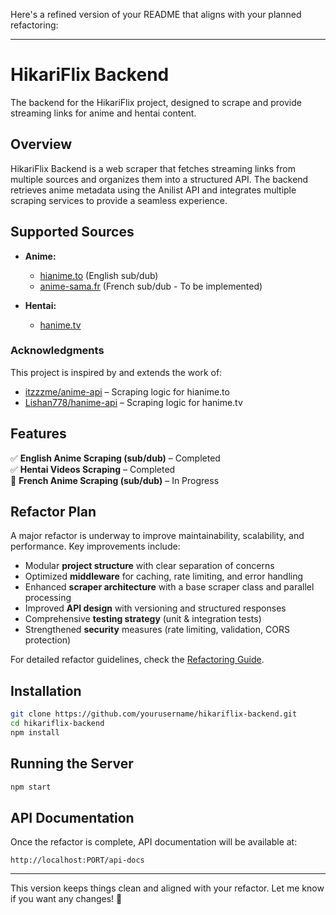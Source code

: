 Here's a refined version of your README that aligns with your planned refactoring:  

---

# HikariFlix Backend  

The backend for the HikariFlix project, designed to scrape and provide streaming links for anime and hentai content.  

## Overview  

HikariFlix Backend is a web scraper that fetches streaming links from multiple sources and organizes them into a structured API. The backend retrieves anime metadata using the Anilist API and integrates multiple scraping services to provide a seamless experience.  

## Supported Sources  

- **Anime:**  
  - [hianime.to](https://hianime.to) (English sub/dub)  
  - [anime-sama.fr](https://anime-sama.fr) (French sub/dub - To be implemented)  

- **Hentai:**  
  - [hanime.tv](https://hanime.tv)  

### Acknowledgments  

This project is inspired by and extends the work of:  
- [itzzzme/anime-api](https://github.com/itzzzme/anime-api) – Scraping logic for hianime.to  
- [Lishan778/hanime-api](https://github.com/Lishan778/hanime-api) – Scraping logic for hanime.tv  

## Features  

✅ **English Anime Scraping (sub/dub)** – Completed  
✅ **Hentai Videos Scraping** – Completed  
🚧 **French Anime Scraping (sub/dub)** – In Progress  

## Refactor Plan  

A major refactor is underway to improve maintainability, scalability, and performance. Key improvements include:  
- Modular **project structure** with clear separation of concerns  
- Optimized **middleware** for caching, rate limiting, and error handling  
- Enhanced **scraper architecture** with a base scraper class and parallel processing  
- Improved **API design** with versioning and structured responses  
- Comprehensive **testing strategy** (unit & integration tests)  
- Strengthened **security** measures (rate limiting, validation, CORS protection)  

For detailed refactor guidelines, check the [Refactoring Guide](docs/RefactoringGuide.pdf).  

## Installation  

```sh
git clone https://github.com/yourusername/hikariflix-backend.git
cd hikariflix-backend
npm install
```

## Running the Server  

```sh
npm start
```

## API Documentation  

Once the refactor is complete, API documentation will be available at:  
```
http://localhost:PORT/api-docs
```

---

This version keeps things clean and aligned with your refactor. Let me know if you want any changes! 🚀
